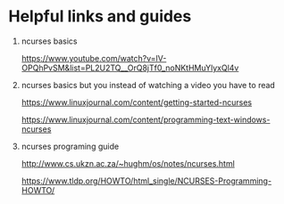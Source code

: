 # Helpful links and guides

1.  ncurses basics
     
      https://www.youtube.com/watch?v=lV-OPQhPvSM&list=PL2U2TQ__OrQ8jTf0_noNKtHMuYlyxQl4v

2.  ncurses basics but you instead of watching a video you have to read
     
      https://www.linuxjournal.com/content/getting-started-ncurses
    
      https://www.linuxjournal.com/content/programming-text-windows-ncurses
      
3.   ncurses programing guide 

     http://www.cs.ukzn.ac.za/~hughm/os/notes/ncurses.html
     
     https://www.tldp.org/HOWTO/html_single/NCURSES-Programming-HOWTO/
